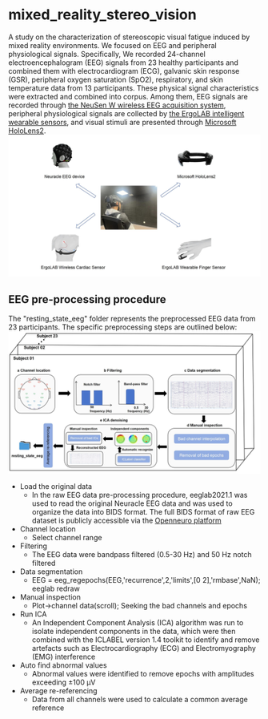 # mixed_reality_stereo_vision
A study on the characterization of stereoscopic visual fatigue induced by mixed reality environments. We focused on EEG and peripheral physiological signals. Specifically, We recorded 24-channel electroencephalogram (EEG) signals from 23 healthy participants and combined them with electrocardiogram (ECG), galvanic skin response (GSR), peripheral oxygen saturation (SpO2), respiratory, and skin temperature data from 13 participants. These physical signal characteristics were extracted and combined into corpus. Among them, EEG signals are recorded through [the NeuSen W wireless EEG acquisition system](http://www.neuracle.cn/), peripheral physiological signals are collected by [the ErgoLAB intelligent wearable sensors](https://resources.ergolab.cn/), and visual stimuli are presented through [Microsoft HoloLens2](https://www.insight.com/en_US/shop/partner/microsoft/hardware/hololens.html).
 ![image](https://github.com/taochunguang2022/mixed_reality_stereo_vision/blob/main/device.jpg)
## EEG pre-processing procedure
The "resting_state_eeg" folder represents the preprocessed EEG data from 23 participants. The specific preprocessing steps are outlined below:
 ![image](https://github.com/taochunguang2022/mixed_reality_stereo_vision/blob/main/data_preprocessing.jpg)
- Load the original data
  - In the raw EEG data pre-processing procedure, eeglab2021.1 was used to read the original Neuracle EEG data and was used to organize the data into BIDS format. The full BIDS format of raw EEG dataset is publicly accessible via the [Openneuro platform](https://openneuro.org/datasets/ds005416}{https://openneuro.org/datasets/ds005416)
- Channel location
  - Select channel range
- Filtering
  - The EEG data were bandpass filtered (0.5-30 Hz) and 50 Hz notch filtered
- Data segmentation
  - EEG = eeg_regepochs(EEG,'recurrence',2,'limits',[0 2],'rmbase',NaN); eeglab redraw
- Manual inspection
  - Plot->channel data(scroll); Seeking the bad channels and epochs
- Run ICA
  - An Independent Component Analysis (ICA) algorithm was run to isolate independent components in the data, which were then combined with the ICLABEL version 1.4 toolkit to identify and remove artefacts such as Electrocardiography (ECG) and Electromyography (EMG) interference
- Auto find abnormal values
  - Abnormal values were identified to remove epochs with amplitudes exceeding ±100 µV
- Average re-referencing
  - Data from all channels were used to calculate a common average reference
